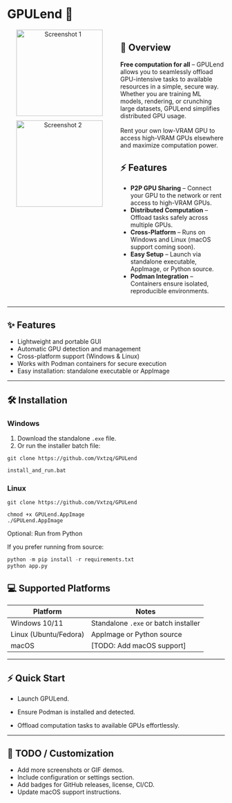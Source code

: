 # GPULend 🚀

<div style="display: flex; gap: 20px; align-items: flex-start; justify-content: center;">

  <!-- Left: Screenshots -->
  <div style="flex: 1; text-align: center;">
    <img src="https://github.com/user-attachments/assets/f6740670-25af-4d6b-b901-50e6b0f8685a" 
         alt="Screenshot 1" width="200" style="margin-bottom: 10px;">
    <img src="https://github.com/user-attachments/assets/cd48c461-b910-4c32-a4ec-35b84c470f97" 
         alt="Screenshot 2" width="200">
  </div>

  <!-- Right: Overview Text -->
  <div style="flex: 1;">
    <h2>🌟 Overview</h2>
    <p>
      <strong>Free computation for all</strong> – GPULend allows you to seamlessly offload GPU-intensive tasks to available resources in a simple, secure way.
      Whether you are training ML models, rendering, or crunching large datasets, GPULend simplifies distributed GPU usage.
      <br><br>
      Rent your own low-VRAM GPU to access high-VRAM GPUs elsewhere and maximize computation power.
    </p>
    <h2>⚡ Features</h2>
    <ul>
      <li><strong>P2P GPU Sharing</strong> – Connect your GPU to the network or rent access to high-VRAM GPUs.</li>
      <li><strong>Distributed Computation</strong> – Offload tasks safely across multiple GPUs.</li>
      <li><strong>Cross-Platform</strong> – Runs on Windows and Linux (macOS support coming soon).</li>
      <li><strong>Easy Setup</strong> – Launch via standalone executable, AppImage, or Python source.</li>
      <li><strong>Podman Integration</strong> – Containers ensure isolated, reproducible environments.</li>
    </ul>
  </div>

</div>

---
## ✨ Features

- Lightweight and portable GUI
- Automatic GPU detection and management
- Cross-platform support (Windows & Linux)
- Works with Podman containers for secure execution
- Easy installation: standalone executable or AppImage  

---

## 🛠 Installation

### Windows

1. Download the standalone `.exe` file.  
2. Or run the installer batch file:  

```
git clone https://github.com/Vxtzq/GPULend
```

```bat
install_and_run.bat
```
### Linux
```
git clone https://github.com/Vxtzq/GPULend
```

```
chmod +x GPULend.AppImage
./GPULend.AppImage
```

Optional: Run from Python

If you prefer running from source:
```python
python -m pip install -r requirements.txt
python app.py
```
## 💻 Supported Platforms

| Platform             | Notes                                    |
|--------------------|------------------------------------------|
| Windows 10/11        | Standalone `.exe` or batch installer   |
| Linux (Ubuntu/Fedora)| AppImage or Python source              |
| macOS                | [TODO: Add macOS support]              |

---

## ⚡ Quick Start

- Launch GPULend.

- Ensure Podman is installed and detected.

- Offload computation tasks to available GPUs effortlessly.


---

## 📝 TODO / Customization

- Add more screenshots or GIF demos.
- Include configuration or settings section.
- Add badges for GitHub releases, license, CI/CD.
- Update macOS support instructions.

